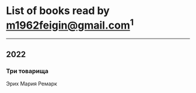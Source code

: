 # List of books read by [m1962feigin@gmail.com](https://plus.google.com/u/0/106206590744491830786/)<sup>1</sup>
---

## 2022

### Три товарища
Эрих Мария Ремарк



